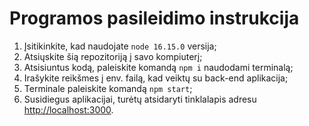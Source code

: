 # Programos pasileidimo instrukcija

1. Įsitikinkite, kad naudojate `node 16.15.0` versija;
2. Atsiųskite šią repozitoriją į savo kompiuterį;
3. Atsisiuntus kodą, paleiskite komandą `npm i` naudodami terminalą;
4. Irašykite reikšmes į env. failą, kad veiktų su back-end aplikacija;
5. Terminale paleiskite komandą `npm start`;
6. Susidiegus aplikacijai, turėtų atsidaryti tinklalapis adresu [http://localhost:3000](http://localhost:3000).
